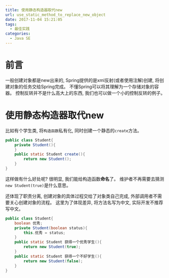 ```yaml
---
title: 使用静态构造器取代new
url: use_static_method_to_replace_new_object
date: 2017-11-04 15:21:05
tags:
  - 最佳实践
categories:
  - Java SE
---
```


# 前言
一般创建对象都是new出来的, Spring提供的是xml反射(或者使用注解)创建, 将创建对象的任务交给Spring完成。
不懂Spring可以将其理解为一个存储对象的容器。
控制反转并不是什么高大上的东西,  我们也可以做一个小的控制反转的例子。
<!-- more -->

# 使用静态构造器取代new
比如有个学生类, 将`构造函数`私有化, 同时创建一个静态的`create`方法。
```java
public class Student{
    private Student(){
    }
    public static Student create(){
        return new Student();
    }
}
```
这样做有什么好处呢?
很明显, 我们能给构造函数**命名**了。
维护者不再需要去猜测`new Student(true)`是什么意思。

还体现了职责分离, 创建对象的具体过程交给了对象类自己完成, 外部调用者不需要关心创建对象的流程。
这里为了体现差异, 将方法名写为中文, 实际开发不推荐写中文。
```java
public class Student{
    boolean 优秀;
    private Student(boolean status){
        this.优秀 = status;
    }
    public static Student 获得一个优秀学生(){
        return new Student(true);
    }
    public static Student 获得一个不好学生(){
        return new Student(false);
    }
}
```